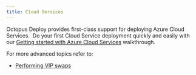 ```yaml
---
title: Cloud Services
---
```


Octopus Deploy provides first-class support for deploying Azure Cloud Services.  Do your first Cloud Service deployment quickly and easily with our [Getting started with Azure Cloud Services](/docs/guides/azure-deployments/cloud-services/getting-started-with-azure-cloud-services.md) walkthrough.

For more advanced topics refer to:

- [Performing VIP swaps](/docs/guides/azure-deployments/cloud-services/vip-swap.md)
